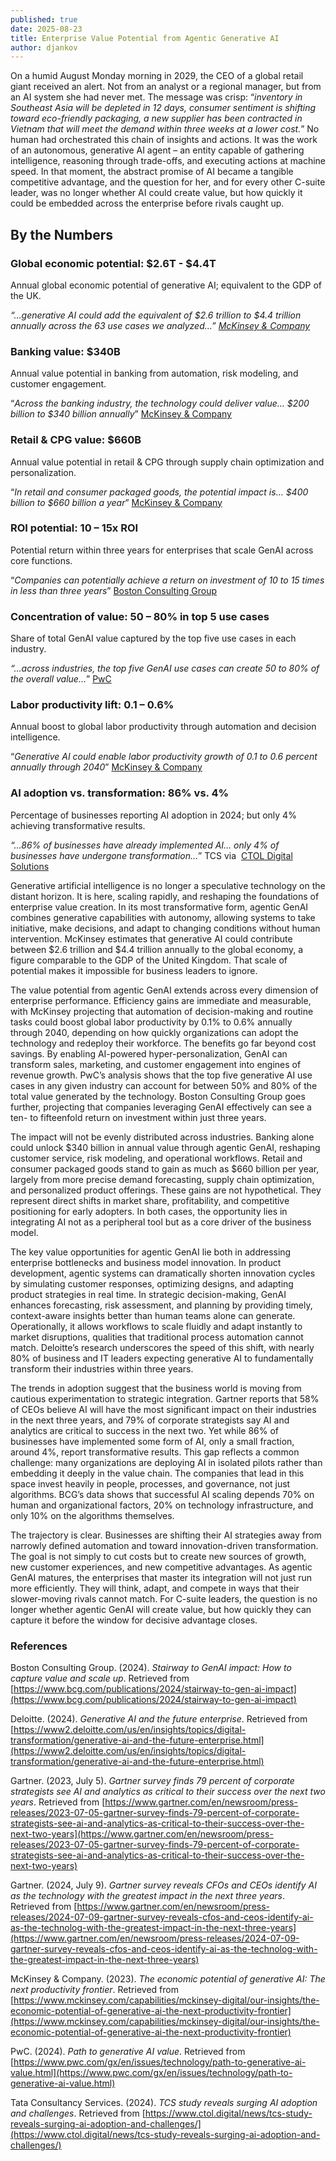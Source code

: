```yaml
---
published: true
date: 2025-08-23
title: Enterprise Value Potential from Agentic Generative AI
author: djankov
---
```

On a humid August Monday morning in 2029, the CEO of a global retail giant received an alert. Not from an analyst or a regional manager, but from an AI system she had never met. The message was crisp: “_inventory in Southeast Asia will be depleted in 12 days, consumer sentiment is shifting toward eco-friendly packaging, a new supplier has been contracted in Vietnam that will meet the demand within three weeks at a lower cost._” No human had orchestrated this chain of insights and actions. It was the work of an autonomous, generative AI agent – an entity capable of gathering intelligence, reasoning through trade-offs, and executing actions at machine speed. In that moment, the abstract promise of AI became a tangible competitive advantage, and the question for her, and for every other C-suite leader, was no longer whether AI could create value, but how quickly it could be embedded across the enterprise before rivals caught up.

## By the Numbers

### Global economic potential: $2.6T - $4.4T

Annual global economic potential of generative AI; equivalent to the GDP of the UK.

_“…generative AI could add the equivalent of $2.6 trillion to $4.4 trillion annually across the 63 use cases we analyzed…”_ [_McKinsey & Company_](https://www.mckinsey.com/capabilities/mckinsey-digital/our-insights/the-economic-potential-of-generative-ai-the-next-productivity-frontier)

### Banking value: $340B

Annual value potential in banking from automation, risk modeling, and customer engagement.

“_Across the banking industry, the technology could deliver value… $200 billion to $340 billion annually_” [McKinsey & Company](https://www.mckinsey.com/capabilities/mckinsey-digital/our-insights/the-economic-potential-of-generative-ai-the-next-productivity-frontier)

### Retail & CPG value: $660B

Annual value potential in retail & CPG through supply chain optimization and personalization.

“_In retail and consumer packaged goods, the potential impact is… $400 billion to $660 billion a year_” [McKinsey & Company](https://www.mckinsey.com/capabilities/mckinsey-digital/our-insights/the-economic-potential-of-generative-ai-the-next-productivity-frontier)

### ROI potential: 10 – 15x ROI

Potential return within three years for enterprises that scale GenAI across core functions.

“_Companies can potentially achieve a return on investment of 10 to 15 times in less than three years_” [Boston Consulting Group](https://www.bcg.com/publications/2024/stairway-to-gen-ai-impact)

### Concentration of value: 50 – 80% in top 5 use cases

Share of total GenAI value captured by the top five use cases in each industry.

_“…across industries, the top five GenAI use cases can create 50 to 80% of the overall value…_” [PwC](https://www.pwc.com/gx/en/issues/technology/path-to-generative-ai-value.html)

### Labor productivity lift: 0.1 – 0.6%

Annual boost to global labor productivity through automation and decision intelligence.

“_Generative AI could enable labor productivity growth of 0.1 to 0.6 percent annually through 2040_” [McKinsey & Company](https://www.mckinsey.com/capabilities/mckinsey-digital/our-insights/the-economic-potential-of-generative-ai-the-next-productivity-frontier)

### AI adoption vs. transformation: 86% vs. 4%

Percentage of businesses reporting AI adoption in 2024; but only 4% achieving transformative results.

_“…86% of businesses have already implemented AI… only 4% of businesses have undergone transformation…_” TCS via  [CTOL Di](https://www.ctol.digital/news/tcs-study-reveals-surging-ai-adoption-and-challenges/)[git](https://www.pwc.com/gx/en/issues/technology/path-to-generative-ai-value.html?utm_source=chatgpt.com)[al Solutions](https://www.ctol.digital/news/tcs-study-reveals-surging-ai-adoption-and-challenges/)

Generative artificial intelligence is no longer a speculative technology on the distant horizon. It is here, scaling rapidly, and reshaping the foundations of enterprise value creation. In its most transformative form, agentic GenAI combines generative capabilities with autonomy, allowing systems to take initiative, make decisions, and adapt to changing conditions without human intervention. McKinsey estimates that generative AI could contribute between $2.6 trillion and $4.4 trillion annually to the global economy, a figure comparable to the GDP of the United Kingdom. That scale of potential makes it impossible for business leaders to ignore.

The value potential from agentic GenAI extends across every dimension of enterprise performance. Efficiency gains are immediate and measurable, with McKinsey projecting that automation of decision-making and routine tasks could boost global labor productivity by 0.1% to 0.6% annually through 2040, depending on how quickly organizations can adopt the technology and redeploy their workforce. The benefits go far beyond cost savings. By enabling AI-powered hyper-personalization, GenAI can transform sales, marketing, and customer engagement into engines of revenue growth. PwC’s analysis shows that the top five generative AI use cases in any given industry can account for between 50% and 80% of the total value generated by the technology. Boston Consulting Group goes further, projecting that companies leveraging GenAI effectively can see a ten- to fifteenfold return on investment within just three years.

The impact will not be evenly distributed across industries. Banking alone could unlock $340 billion in annual value through agentic GenAI, reshaping customer service, risk modeling, and operational workflows. Retail and consumer packaged goods stand to gain as much as $660 billion per year, largely from more precise demand forecasting, supply chain optimization, and personalized product offerings. These gains are not hypothetical. They represent direct shifts in market share, profitability, and competitive positioning for early adopters. In both cases, the opportunity lies in integrating AI not as a peripheral tool but as a core driver of the business model.

The key value opportunities for agentic GenAI lie both in addressing enterprise bottlenecks and business model innovation. In product development, agentic systems can dramatically shorten innovation cycles by simulating customer responses, optimizing designs, and adapting product strategies in real time. In strategic decision-making, GenAI enhances forecasting, risk assessment, and planning by providing timely, context-aware insights better than human teams alone can generate. Operationally, it allows workflows to scale fluidly and adapt instantly to market disruptions, qualities that traditional process automation cannot match. Deloitte’s research underscores the speed of this shift, with nearly 80% of business and IT leaders expecting generative AI to fundamentally transform their industries within three years.

The trends in adoption suggest that the business world is moving from cautious experimentation to strategic integration. Gartner reports that 58% of CEOs believe AI will have the most significant impact on their industries in the next three years, and 79% of corporate strategists say AI and analytics are critical to success in the next two. Yet while 86% of businesses have implemented some form of AI, only a small fraction, around 4%, report transformative results. This gap reflects a common challenge: many organizations are deploying AI in isolated pilots rather than embedding it deeply in the value chain. The companies that lead in this space invest heavily in people, processes, and governance, not just algorithms. BCG’s data shows that successful AI scaling depends 70% on human and organizational factors, 20% on technology infrastructure, and only 10% on the algorithms themselves.

The trajectory is clear. Businesses are shifting their AI strategies away from narrowly defined automation and toward innovation-driven transformation. The goal is not simply to cut costs but to create new sources of growth, new customer experiences, and new competitive advantages. As agentic GenAI matures, the enterprises that master its integration will not just run more efficiently. They will think, adapt, and compete in ways that their slower-moving rivals cannot match. For C-suite leaders, the question is no longer whether agentic GenAI will create value, but how quickly they can capture it before the window for decisive advantage closes.

### References

Boston Consulting Group. (2024). _Stairway to GenAI impact: How to capture value and scale up_. Retrieved from [https://www.bcg.com/publications/2024/stairway-to-gen-ai-impact](https://www.bcg.com/publications/2024/stairway-to-gen-ai-impact)

Deloitte. (2024). _Generative AI and the future enterprise_. Retrieved from [https://www2.deloitte.com/us/en/insights/topics/digital-transformation/generative-ai-and-the-future-enterprise.html](https://www2.deloitte.com/us/en/insights/topics/digital-transformation/generative-ai-and-the-future-enterprise.html)

Gartner. (2023, July 5). _Gartner survey finds 79 percent of corporate strategists see AI and analytics as critical to their success over the next two years_. Retrieved from [https://www.gartner.com/en/newsroom/press-releases/2023-07-05-gartner-survey-finds-79-percent-of-corporate-strategists-see-ai-and-analytics-as-critical-to-their-success-over-the-next-two-years](https://www.gartner.com/en/newsroom/press-releases/2023-07-05-gartner-survey-finds-79-percent-of-corporate-strategists-see-ai-and-analytics-as-critical-to-their-success-over-the-next-two-years)

Gartner. (2024, July 9). _Gartner survey reveals CFOs and CEOs identify AI as the technology with the greatest impact in the next three years_. Retrieved from [https://www.gartner.com/en/newsroom/press-releases/2024-07-09-gartner-survey-reveals-cfos-and-ceos-identify-ai-as-the-technolog-with-the-greatest-impact-in-the-next-three-years](https://www.gartner.com/en/newsroom/press-releases/2024-07-09-gartner-survey-reveals-cfos-and-ceos-identify-ai-as-the-technolog-with-the-greatest-impact-in-the-next-three-years)

McKinsey & Company. (2023). _The economic potential of generative AI: The next productivity frontier_. Retrieved from [https://www.mckinsey.com/capabilities/mckinsey-digital/our-insights/the-economic-potential-of-generative-ai-the-next-productivity-frontier](https://www.mckinsey.com/capabilities/mckinsey-digital/our-insights/the-economic-potential-of-generative-ai-the-next-productivity-frontier)

PwC. (2024). _Path to generative AI value_. Retrieved from [https://www.pwc.com/gx/en/issues/technology/path-to-generative-ai-value.html](https://www.pwc.com/gx/en/issues/technology/path-to-generative-ai-value.html)

Tata Consultancy Services. (2024). _TCS study reveals surging AI adoption and challenges_. Retrieved from [https://www.ctol.digital/news/tcs-study-reveals-surging-ai-adoption-and-challenges/](https://www.ctol.digital/news/tcs-study-reveals-surging-ai-adoption-and-challenges/)